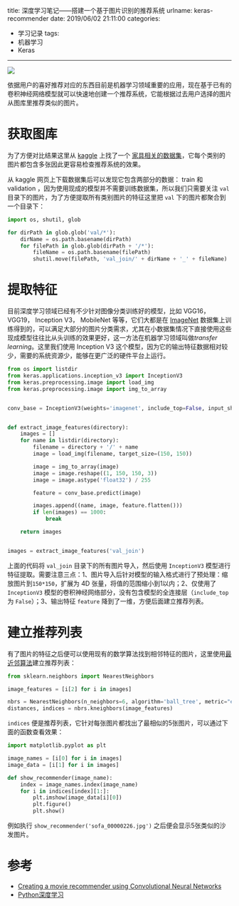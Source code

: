 title: 深度学习笔记——搭建一个基于图片识别的推荐系统
urlname: keras-recommender
date: 2019/06/02 21:11:00
categories:
- 学习记录
tags:
- 机器学习
- Keras

---
![](https://image.covertness.cn/keras_recommender/recommend.png)

依据用户的喜好推荐对应的东西目前是机器学习领域重要的应用，现在基于已有的卷积神经网络模型就可以快速地创建一个推荐系统，它能根据过去用户选择的图片从图库里推荐类似的图片。
<!-- more -->

# 获取图库
为了方便对比结果这里从 [kaggle](https://www.kaggle.com) 上找了一个 [家具相关的数据集](https://www.kaggle.com/akkithetechie/furniture-detector)，它每个类别的图片都包含多张因此更容易检查推荐系统的效果。

从 kaggle 网页上下载数据集后可以发现它包含两部分的数据： train 和 validation ，因为使用现成的模型并不需要训练数据集，所以我们只需要关注 `val` 目录下的图片，为了方便提取所有类别图片的特征这里把 `val` 下的图片都聚合到一个目录下：
```python
import os, shutil, glob

for dirPath in glob.glob('val/*'):
    dirName = os.path.basename(dirPath)
    for filePath in glob.glob(dirPath + '/*'):
        fileName = os.path.basename(filePath)
        shutil.move(filePath, 'val_join/' + dirName + '_' + fileName)
```

# 提取特征
目前深度学习领域已经有不少针对图像分类训练好的模型，比如 VGG16， VGG19， Inception V3， MobileNet 等等，它们大都是在 [ImageNet](http://www.image-net.org/) 数据集上训练得到的，可以满足大部分的图片分类需求，尤其在小数据集情况下直接使用这些现成模型往往比从头训练的效果更好，这一方法在机器学习领域叫做*transfer learning*。这里我们使用 Inception V3 这个模型，因为它的输出特征数据相对较少，需要的系统资源少，能够在更广泛的硬件平台上运行。
```python
from os import listdir
from keras.applications.inception_v3 import InceptionV3
from keras.preprocessing.image import load_img
from keras.preprocessing.image import img_to_array


conv_base = InceptionV3(weights='imagenet', include_top=False, input_shape=(150, 150, 3))


def extract_image_features(directory):
    images = []
    for name in listdir(directory):
        filename = directory + '/' + name
        image = load_img(filename, target_size=(150, 150))

        image = img_to_array(image)
        image = image.reshape((1, 150, 150, 3))
        image = image.astype('float32') / 255

        feature = conv_base.predict(image)

        images.append((name, image, feature.flatten()))
        if len(images) == 1000:
            break

    return images


images = extract_image_features('val_join')
```

上面的代码将 `val_join` 目录下的所有图片导入，然后使用 `InceptionV3` 模型进行特征提取。需要注意三点：1、图片导入后针对模型的输入格式进行了预处理：缩放图片到`150*150`，扩展为 4D 张量，将值的范围缩小到1以内；2、仅使用了 `InceptionV3` 模型的卷积神经网络部分，没有包含模型的全连接层（`include_top` 为 `False`）；3、输出特征 `feature` 降到了一维，方便后面建立推荐列表。

# 建立推荐列表
有了图片的特征之后便可以使用现有的数学算法找到相邻特征的图片，这里使用[最近邻算法](https://en.wikipedia.org/wiki/K-nearest_neighbors_algorithm)建立推荐列表：
```python
from sklearn.neighbors import NearestNeighbors

image_features = [i[2] for i in images]

nbrs = NearestNeighbors(n_neighbors=6, algorithm='ball_tree', metric="euclidean", n_jobs = -1).fit(image_features)
distances, indices = nbrs.kneighbors(image_features)
```

`indices` 便是推荐列表，它针对每张图片都找出了最相似的5张图片，可以通过下面的函数查看效果：
```python
import matplotlib.pyplot as plt

image_names = [i[0] for i in images]
image_data = [i[1] for i in images]

def show_recommender(image_name):
    index = image_names.index(image_name)
    for i in indices[index][1:]:
        plt.imshow(image_data[i][0])
        plt.figure()
        plt.show()
```

例如执行 `show_recommender('sofa_00000226.jpg')` 之后便会显示5张类似的沙发图片。

# 参考
- [Creating a movie recommender using Convolutional Neural Networks](https://towardsdatascience.com/creating-a-movie-recommender-using-convolutional-neural-networks-be93e66464a7)
- [Python深度学习](https://book.douban.com/subject/30293801/)
